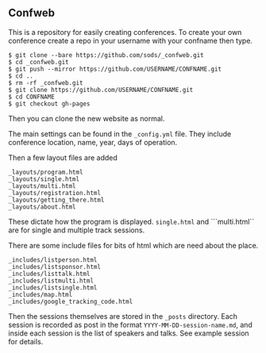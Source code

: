 Confweb
---

This is a repository for easily creating conferences. To create your own conference create a repo in your username with your confname then type.

```
$ git clone --bare https://github.com/sods/_confweb.git
$ cd _confweb.git
$ git push --mirror https://github.com/USERNAME/CONFNAME.git
$ cd ..
$ rm -rf _confweb.git
$ git clone https://github.com/USERNAME/CONFNAME.git
$ cd CONFNAME
$ git checkout gh-pages
```

Then you can clone the new website as normal.

The main settings can be found in the ```_config.yml``` file. They include conference location, name, year, days of operation.


Then a few layout files are added

```
_layouts/program.html
_layouts/single.html
_layouts/multi.html
_layouts/registration.html
_layouts/getting_there.html
_layouts/about.html
```

These dictate how the program is displayed. ```single.html``` and ```multi.html`` are for single and multiple track sessions. 

There are some include files for bits of html which are need about the place.

```
_includes/listperson.html
_includes/listsponsor.html
_includes/listtalk.html
_includes/listmulti.html
_includes/listsingle.html
_includes/map.html
_includes/google_tracking_code.html
```

Then the sessions themselves are stored in the ```_posts``` directory. Each session is recorded as post in the format ```YYYY-MM-DD-session-name.md```, and inside each session is the list of speakers and talks. See example session for details.
